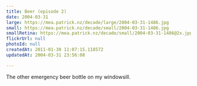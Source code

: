 ```yaml
---
title: Beer (episode 2)
date: 2004-03-31
large: https://mea.patrick.nz/decade/large/2004-03-31-1486.jpg
small: https://mea.patrick.nz/decade/small/2004-03-31-1486.jpg
smallRetina: https://mea.patrick.nz/decade/small/2004-03-31-1486@2x.jpg
flickrUrl: null
photoId: null
createdAt: 2011-01-30 11:07:15.118572
updatedAt: 2004-03-31 23:56:08

---
```

The other emergency beer bottle on my windowsill. 
